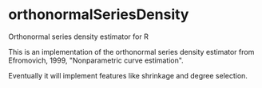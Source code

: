 # orthonormalSeriesDensity
Orthonormal series density estimator for R

This is an implementation of the orthonormal series density estimator from Efromovich, 1999, "Nonparametric curve estimation".

Eventually it will implement features like shrinkage and degree selection.
